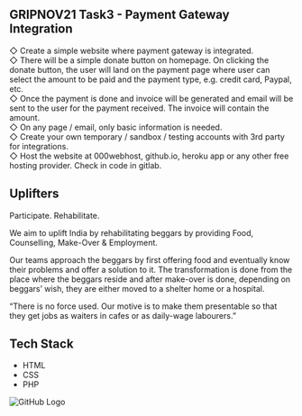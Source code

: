 ## GRIPNOV21 Task3 - Payment Gateway Integration
◇ Create a simple website where payment gateway is integrated.  
◇ There will be a simple donate button on homepage. On clicking the donate button, the user will land on the payment page where user can select the amount to be paid and the payment type, e.g. credit card, Paypal, etc.   
◇ Once the payment is done and invoice will be generated and email will be sent to the user for the payment received. The invoice will contain the amount.  
◇ On any page / email, only basic information is needed.   
◇ Create your own temporary / sandbox / testing accounts with 3rd party for integrations.   
◇ Host the website at 000webhost, github.io, heroku app or any other free hosting provider. Check in code in gitlab.  

## Uplifters
Participate. Rehabilitate.

We aim to uplift India by rehabilitating beggars by providing Food, Counselling, Make-Over & Employment.

Our teams approach the beggars by first offering food and eventually know their problems and offer a solution to it. The transformation is done from the place where the beggars reside and after make-over is done, depending on beggars’ wish, they are either moved to a shelter home or a hospital.

“There is no force used. Our motive is to make them presentable so that they get jobs as waiters in cafes or as daily-wage labourers.”  

## Tech Stack
* HTML
* CSS
* PHP

  
  
![GitHub Logo](/screenshots/frontpage.png)
